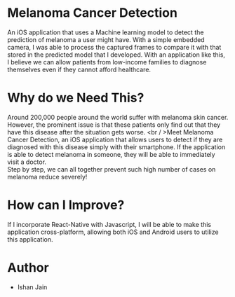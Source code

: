 # Melanoma Cancer Detection

An iOS application that uses a Machine learning model to detect the prediction of melanoma a user might have. With a simple embedded camera, I was able to process the captured frames to compare it with that stored in the predicted model that I developed. With an application like this, I believe we can allow patients from low-income families to diagnose themselves even if they cannot afford healthcare.

# Why do we Need This?
Around 200,000 people around the world suffer with melanoma skin cancer. However, the prominent issue is that these patients only find out that they have this disease after the situation gets worse.
<br / >Meet Melanoma Cancer Detection, an iOS application that allows users to detect if they are diagnosed with this disease simply with their smartphone.
If the application is able to detect melanoma in someone, they will be able to immediately visit a doctor.
 <br /> Step by step, we can all together prevent such high number of cases on melanoma reduce severely!

# How can I Improve?
If I incorporate React-Native with Javascript, I will be able to make this application cross-platform, allowing both iOS and Android users to utilize this application.


# Author
* Ishan Jain
